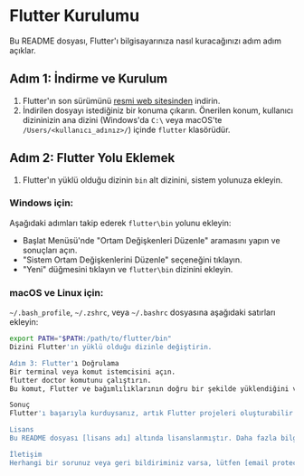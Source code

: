 # Flutter Kurulumu

Bu README dosyası, Flutter'ı bilgisayarınıza nasıl kuracağınızı adım adım açıklar.

## Adım 1: İndirme ve Kurulum

1. Flutter'ın son sürümünü [resmi web sitesinden](https://flutter.dev/docs/get-started/install) indirin.
2. İndirilen dosyayı istediğiniz bir konuma çıkarın. Önerilen konum, kullanıcı dizininizin ana dizini (Windows'da `C:\` veya macOS'te `/Users/<kullanıcı_adınız>/`) içinde `flutter` klasörüdür.

## Adım 2: Flutter Yolu Eklemek

1. Flutter'ın yüklü olduğu dizinin `bin` alt dizinini, sistem yolunuza ekleyin.

### Windows için:

   Aşağıdaki adımları takip ederek `flutter\bin` yolunu ekleyin:

   - Başlat Menüsü'nde "Ortam Değişkenleri Düzenle" aramasını yapın ve sonuçları açın.
   - "Sistem Ortam Değişkenlerini Düzenle" seçeneğini tıklayın.
   - "Yeni" düğmesini tıklayın ve `flutter\bin` dizinini ekleyin.

### macOS ve Linux için:

   `~/.bash_profile`, `~/.zshrc`, veya `~/.bashrc` dosyasına aşağıdaki satırları ekleyin:

   ```bash
   export PATH="$PATH:/path/to/flutter/bin"
Dizini Flutter'ın yüklü olduğu dizinle değiştirin.

Adım 3: Flutter'ı Doğrulama
Bir terminal veya komut istemcisini açın.
flutter doctor komutunu çalıştırın.
Bu komut, Flutter ve bağımlılıklarının doğru bir şekilde yüklendiğini ve yapılandırıldığını kontrol edecektir.

Sonuç
Flutter'ı başarıyla kurduysanız, artık Flutter projeleri oluşturabilir ve geliştirebilirsiniz.

Lisans
Bu README dosyası [lisans adı] altında lisanslanmıştır. Daha fazla bilgi için LICENCE dosyasına bakın.

İletişim
Herhangi bir sorunuz veya geri bildiriminiz varsa, lütfen [email protected] adresiyle iletişime geçin.
